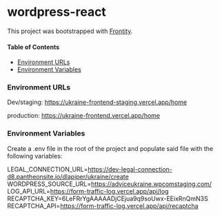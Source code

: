 # wordpress-react

This project was bootstrapped with [Frontity](https://frontity.org/).

#### Table of Contents

- [Environment URLs](#environment-urls)
- [Environment Variables](#environment-variables)

### Environment URLs 

Dev/staging: https://ukraine-frontend-staging.vercel.app/home

production: https://ukraine-frontend.vercel.app/home

### Environment Variables 

Create a .env file in the root of the project and populate said file with the following variables:

LEGAL_CONNECTION_URL=https://dev-legal-connection-d8.pantheonsite.io/dlapiper/ukraine/create
WORDPRESS_SOURCE_URL=https://adviceukraine.wpcomstaging.com/
LOG_API_URL=https://form-traffic-log.vercel.app/api/log
RECAPTCHA_KEY=6LeFRrYgAAAAADjCEjua9q9soUwx-EEixRnQmN3S
RECAPTCHA_API=https://form-traffic-log.vercel.app/api/recaptcha
